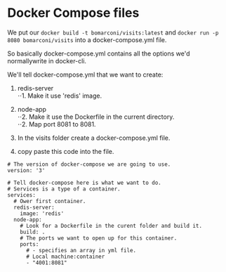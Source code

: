 # Docker Compose files
We put our ```docker build -t bomarconi/visits:latest``` and ```docker run -p 8080 bomarconi/visits``` into a docker-compose.yml file.  

So basically docker-compose.yml contains all the options we'd normallywrite in docker-cli.  

We'll tell docker-compose.yml that we want to create:  
1. redis-server  
⋅⋅1. Make it use 'redis' image.  
2. node-app  
⋅⋅2. Make it use the Dockerfile in the current directory.  
⋅⋅2. Map port 8081 to 8081.  

1. In the visits folder create a docker-compose.yml file.  
2. copy paste this code into the file.  
```
# The version of docker-compose we are going to use.
version: '3'

# Tell docker-compose here is what we want to do.
# Services is a type of a container.
services:
  # Ower first container.
  redis-server:
    image: 'redis'
  node-app:
    # Look for a Dockerfile in the curent folder and build it.
    build: .
    # The ports we want to open up for this container.
    ports: 
      # - specifies an array in yml file.
      # Local machine:container
      - "4001:8081"
```
